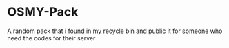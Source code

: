 # OSMY-Pack
A random pack that i found in my recycle bin and public it for someone who need the codes for their server
